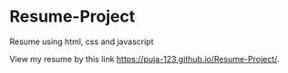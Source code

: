 # Resume-Project
Resume using html, css and javascript

View my resume by this link  https://puja-123.github.io/Resume-Project/.
